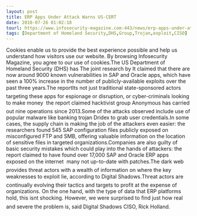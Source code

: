 ```yaml
---
layout: post
title: ERP Apps Under Attack Warns US-CERT
date: 2018-07-26 01:02:18
tourl: https://www.infosecurity-magazine.com:443/news/erp-apps-under-attack-warns-uscert/
tags: [Department of Homeland Security,DHS,Group,Trojan,exploit,CISO]
---
```

Cookies enable us to provide the best experience possible and help us understand how visitors use our website. By browsing Infosecurity Magazine, you agree to our use of cookies.The US Department of Homeland Security (DHS) has The joint research by It claimed that there are now around 9000 known vulnerabilities in SAP and Oracle apps, which have seen a 100% increase in the number of publicly-available exploits over the past three years.The reportIts not just traditional state-sponsored actors targeting these apps for espionage or disruption, or cyber-criminals looking to make money  the report claimed hacktivist group Anonymous has carried out nine operations since 2013.Some of the attacks observed include use of popular malware like banking trojan Dridex to grab user credentials.In some cases, the supply chain is making the job of the attackers even easier: the researchers found 545 SAP configuration files publicly exposed on misconfigured FTP and SMB, offering valuable information on the location of sensitive files in targeted organizations.Companies are also guilty of basic security mistakes which could play into the hands of attackers: the report claimed to have found over 17,000 SAP and Oracle ERP apps exposed on the internet  many not up-to-date with patches.The dark web provides threat actors with a wealth of information on where the key weaknesses to exploit lie, according to Digital Shadows.Threat actors are continually evolving their tactics and targets to profit at the expense of organizations. On the one hand, with the type of data that ERP platforms hold, this isnt shocking. However, we were surprised to find just how real and severe the problem is, said Digital Shadows CISO, Rick Holland.